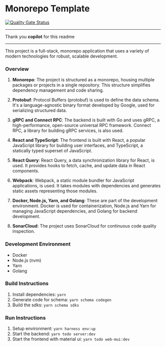 # Monorepo Template

[![Quality Gate Status](https://sonarcloud.io/api/project_badges/measure?project=viqueen_monorepo-template&metric=alert_status)](https://sonarcloud.io/summary/new_code?id=viqueen_monorepo-template)

---

Thank you **copilot** for this readme

---

This project is a full-stack, monorepo application that uses a variety of modern technologies for robust, scalable development.

### Overview

1. **Monorepo**: The project is structured as a monorepo, housing multiple packages or projects in a single repository. This structure simplifies dependency management and code sharing.

2. **Protobuf**: Protocol Buffers (protobuf) is used to define the data schema. It's a language-agnostic binary format developed by Google, used for serializing structured data.

3. **gRPC and Connect RPC**: The backend is built with Go and uses gRPC, a high-performance, open-source universal RPC framework. Connect RPC, a library for building gRPC services, is also used.

4. **React and TypeScript**: The frontend is built with React, a popular JavaScript library for building user interfaces, and TypeScript, a statically typed superset of JavaScript.

5. **React Query**: React Query, a data synchronization library for React, is used. It provides hooks to fetch, cache, and update data in React components.

6. **Webpack**: Webpack, a static module bundler for JavaScript applications, is used. It takes modules with dependencies and generates static assets representing those modules.

7. **Docker, Node.js, Yarn, and Golang**: These are part of the development environment. Docker is used for containerization, Node.js and Yarn for managing JavaScript dependencies, and Golang for backend development.

8. **SonarCloud**: The project uses SonarCloud for continuous code quality inspection.

### Development Environment

- Docker
- Node.js (nvm)
- Yarn
- Golang

### Build Instructions

1. Install dependencies: `yarn`
2. Generate code for schema: `yarn schema codegen`
3. Build the sdks: `yarn schema sdks`

### Run Instructions

1. Setup environment: `yarn harness env:up`
2. Start the backend: `yarn todo server:dev`
3. Start the frontend with material ui: `yarn todo web-mui:dev`
